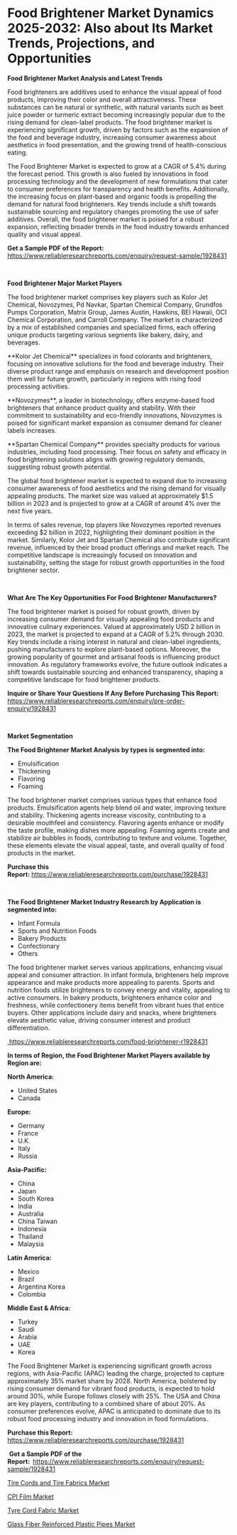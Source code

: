 <p><h1>Food Brightener Market Dynamics 2025-2032: Also about Its Market Trends, Projections, and Opportunities</h1></p><p><strong>Food Brightener Market Analysis and Latest Trends</strong></p>
<p><p>Food brighteners are additives used to enhance the visual appeal of food products, improving their color and overall attractiveness. These substances can be natural or synthetic, with natural variants such as beet juice powder or turmeric extract becoming increasingly popular due to the rising demand for clean-label products. The food brightener market is experiencing significant growth, driven by factors such as the expansion of the food and beverage industry, increasing consumer awareness about aesthetics in food presentation, and the growing trend of health-conscious eating.</p><p>The Food Brightener Market is expected to grow at a CAGR of 5.4% during the forecast period. This growth is also fueled by innovations in food processing technology and the development of new formulations that cater to consumer preferences for transparency and health benefits. Additionally, the increasing focus on plant-based and organic foods is propelling the demand for natural food brighteners. Key trends include a shift towards sustainable sourcing and regulatory changes promoting the use of safer additives. Overall, the food brightener market is poised for a robust expansion, reflecting broader trends in the food industry towards enhanced quality and visual appeal.</p></p>
<p><strong>Get a Sample PDF of the Report:&nbsp;</strong> <a href="https://www.reliableresearchreports.com/enquiry/request-sample/1928431?utm_campaign=120&utm_medium=2&utm_source=Github&utm_content=ia&utm_term=15012025&utm_id=food-brightener">https://www.reliableresearchreports.com/enquiry/request-sample/1928431</a></p>
<p>&nbsp;</p>
<p><strong>Food Brightener Major Market Players</strong></p>
<p><p>The food brightener market comprises key players such as Kolor Jet Chemical, Novozymes, Pd Navkar, Spartan Chemical Company, Grundfos Pumps Corporation, Matrix Group, James Austin, Hawkins, BEI Hawaii, OCI Chemical Corporation, and Carroll Company. The market is characterized by a mix of established companies and specialized firms, each offering unique products targeting various segments like bakery, dairy, and beverages.</p><p>**Kolor Jet Chemical** specializes in food colorants and brighteners, focusing on innovative solutions for the food and beverage industry. Their diverse product range and emphasis on research and development position them well for future growth, particularly in regions with rising food processing activities. </p><p>**Novozymes**, a leader in biotechnology, offers enzyme-based food brighteners that enhance product quality and stability. With their commitment to sustainability and eco-friendly innovations, Novozymes is poised for significant market expansion as consumer demand for cleaner labels increases.</p><p>**Spartan Chemical Company** provides specialty products for various industries, including food processing. Their focus on safety and efficacy in food brightening solutions aligns with growing regulatory demands, suggesting robust growth potential.</p><p>The global food brightener market is expected to expand due to increasing consumer awareness of food aesthetics and the rising demand for visually appealing products. The market size was valued at approximately $1.5 billion in 2023 and is projected to grow at a CAGR of around 4% over the next five years.</p><p>In terms of sales revenue, top players like Novozymes reported revenues exceeding $2 billion in 2022, highlighting their dominant position in the market. Similarly, Kolor Jet and Spartan Chemical also contribute significant revenue, influenced by their broad product offerings and market reach. The competitive landscape is increasingly focused on innovation and sustainability, setting the stage for robust growth opportunities in the food brightener sector.</p></p>
<p>&nbsp;</p>
<p><strong>What Are The Key Opportunities For Food Brightener Manufacturers?</strong></p>
<p><p>The food brightener market is poised for robust growth, driven by increasing consumer demand for visually appealing food products and innovative culinary experiences. Valued at approximately USD 2 billion in 2023, the market is projected to expand at a CAGR of 5.2% through 2030. Key trends include a rising interest in natural and clean-label ingredients, pushing manufacturers to explore plant-based options. Moreover, the growing popularity of gourmet and artisanal foods is influencing product innovation. As regulatory frameworks evolve, the future outlook indicates a shift towards sustainable sourcing and enhanced transparency, shaping a competitive landscape for food brightener products.</p></p>
<p><strong>Inquire or Share Your Questions If Any Before Purchasing This Report:</strong> <a href="https://www.reliableresearchreports.com/enquiry/pre-order-enquiry/1928431?utm_campaign=120&utm_medium=2&utm_source=Github&utm_content=ia&utm_term=15012025&utm_id=food-brightener">https://www.reliableresearchreports.com/enquiry/pre-order-enquiry/1928431</a></p>
<p>&nbsp;</p>
<p><strong>Market Segmentation</strong></p>
<p><strong>The Food Brightener Market Analysis by types is segmented into:</strong></p>
<p><ul><li>Emulsification</li><li>Thickening</li><li>Flavoring</li><li>Foaming</li></ul></p>
<p><p>The food brightener market comprises various types that enhance food products. Emulsification agents help blend oil and water, improving texture and stability. Thickening agents increase viscosity, contributing to a desirable mouthfeel and consistency. Flavoring agents enhance or modify the taste profile, making dishes more appealing. Foaming agents create and stabilize air bubbles in foods, contributing to texture and volume. Together, these elements elevate the visual appeal, taste, and overall quality of food products in the market.</p></p>
<p><strong>Purchase this Report:&nbsp;</strong><a href="https://www.reliableresearchreports.com/purchase/1928431?utm_campaign=120&utm_medium=2&utm_source=Github&utm_content=ia&utm_term=15012025&utm_id=food-brightener">https://www.reliableresearchreports.com/purchase/1928431</a></p>
<p>&nbsp;</p>
<p><strong>The Food Brightener Market Industry Research by Application is segmented into:</strong></p>
<p><ul><li>Infant Formula</li><li>Sports and Nutrition Foods</li><li>Bakery Products</li><li>Confectionary</li><li>Others</li></ul></p>
<p><p>The food brightener market serves various applications, enhancing visual appeal and consumer attraction. In infant formula, brighteners help improve appearance and make products more appealing to parents. Sports and nutrition foods utilize brighteners to convey energy and vitality, appealing to active consumers. In bakery products, brighteners enhance color and freshness, while confectionery items benefit from vibrant hues that entice buyers. Other applications include dairy and snacks, where brighteners elevate aesthetic value, driving consumer interest and product differentiation.</p></p>
<p><a href="https://www.reliableresearchreports.com/food-brightener-r1928431?utm_campaign=120&utm_medium=2&utm_source=Github&utm_content=ia&utm_term=15012025&utm_id=food-brightener">&nbsp;https://www.reliableresearchreports.com/food-brightener-r1928431</a></p>
<p><strong>In terms of Region, the Food Brightener Market Players available by Region are:</strong></p>
<p>
    <p> <strong> North America: </strong>
        <ul>
            <li>United States</li>
            <li>Canada</li>
        </ul>
        </p> 
    <p> <strong> Europe: </strong>
        <ul>
            <li>Germany</li>
            <li>France</li>
            <li>U.K.</li>
            <li>Italy</li>
            <li>Russia</li>
        </ul>
        </p> 
    <p> <strong> Asia-Pacific: </strong>
        <ul>
            <li>China</li>
            <li>Japan</li>
            <li>South Korea</li>
            <li>India</li>
            <li>Australia</li>
            <li>China Taiwan</li>
            <li>Indonesia</li>
            <li>Thailand</li>
            <li>Malaysia</li>
        </ul>
        </p> 
    <p> <strong> Latin America: </strong>
        <ul>
            <li>Mexico</li>
            <li>Brazil</li>
            <li>Argentina Korea</li>
            <li>Colombia</li>
        </ul>
        </p> 
    <p> <strong> Middle East & Africa: </strong>
        <ul>
            <li>Turkey</li>
            <li>Saudi</li>
            <li>Arabia</li>
            <li>UAE</li>
            <li>Korea</li>
        </ul>
    </p>
    </p>
<p><p>The Food Brightener Market is experiencing significant growth across regions, with Asia-Pacific (APAC) leading the charge, projected to capture approximately 35% market share by 2028. North America, bolstered by rising consumer demand for vibrant food products, is expected to hold around 30%, while Europe follows closely with 25%. The USA and China are key players, contributing to a combined share of about 20%. As consumer preferences evolve, APAC is anticipated to dominate due to its robust food processing industry and innovation in food formulations.</p></p>
<p><strong>Purchase this Report: </strong><a href="https://www.reliableresearchreports.com/purchase/1928431?utm_campaign=120&utm_medium=2&utm_source=Github&utm_content=ia&utm_term=15012025&utm_id=food-brightener">https://www.reliableresearchreports.com/purchase/1928431</a></p>
<p>&nbsp;<strong>Get a Sample PDF of the Report:&nbsp;&nbsp;</strong><a href="https://www.reliableresearchreports.com/enquiry/request-sample/1928431?utm_campaign=120&utm_medium=2&utm_source=Github&utm_content=ia&utm_term=15012025&utm_id=food-brightener">https://www.reliableresearchreports.com/enquiry/request-sample/1928431</a></p>
<p><strong></strong></p>
<p><p><a href="https://github.com/DianaWilson796/Market-Research-Report-List-1/blob/main/tire-cords-and-tire-fabrics-market.md?utm_campaign=120&utm_medium=2&utm_source=Github&utm_content=ia&utm_term=15012025&utm_id=food-brightener">Tire Cords and Tire Fabrics Market</a></p><p><a href="https://github.com/joannesouthgate/Market-Research-Report-List-5/blob/main/cpi-film-market.md?utm_campaign=120&utm_medium=2&utm_source=Github&utm_content=ia&utm_term=15012025&utm_id=food-brightener">CPI Film Market</a></p><p><a href="https://github.com/maclarensidney/Market-Research-Report-List-1/blob/main/tyre-cord-fabric-market.md?utm_campaign=120&utm_medium=2&utm_source=Github&utm_content=ia&utm_term=15012025&utm_id=food-brightener">Tyre Cord Fabric Market</a></p><p><a href="https://github.com/sofayahoo2023/Market-Research-Report-List-6/blob/main/glass-fiber-reinforced-plastic-pipes-market.md?utm_campaign=120&utm_medium=2&utm_source=Github&utm_content=ia&utm_term=15012025&utm_id=food-brightener">Glass Fiber Reinforced Plastic Pipes Market</a></p></p>